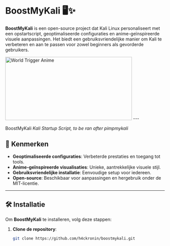# BoostMyKali 🖥️✨

**BoostMyKali** is een open-source project dat Kali Linux personaliseert met een opstartscript, geoptimaliseerde configuraties en anime-geïnspireerde visuele aanpassingen. Het biedt een gebruiksvriendelijke manier om Kali te verbeteren en aan te passen voor zowel beginners als gevorderde gebruikers.

<img src="https://media1.tenor.com/m/ent7ezY8bqkAAAAd/world-trigger-anime.gif" alt="World Trigger Anime" width="400" height="200">  
---

BoostMyKali
*Kali Startup Script, to be ran after pimpmykali*

## 🚀 Kenmerken

- **Geoptimaliseerde configuraties**: Verbeterde prestaties en toegang tot tools.
- **Anime-geïnspireerde visualisaties**: Unieke, aantrekkelijke visuele stijl.
- **Gebruiksvriendelijke installatie**: Eenvoudige setup voor iedereen.
- **Open-source**: Beschikbaar voor aanpassingen en hergebruik onder de MIT-licentie.

---

## 🛠️ Installatie

Om **BoostMyKali** te installeren, volg deze stappen:

1. **Clone de repository**:
   ```bash
   git clone https://github.com/h4ckronin/boostmykali.git
